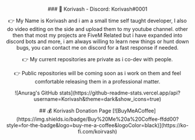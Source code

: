 <p align="center">
### 🥇 Korivash - Discord: Korivash#0001
<p align="center">
👉 My Name is Korivash and i am a small time self taught developer, I also do video editing on the side and upload them to my youtube channel.
other then that most my projects are FiveM Related but i have expanded into discord bots and more, i am always willing to learn new things or hunt down bugs, you can contact me on discord for a fast response if needed.
<p align="center">
👉 My current repositories are private as i co-dev with people.
<p align="center">
👉 Public repositories will be coming soon as i work on them and feel comfortable releasing them in a professional matter.
<p align="center">

<p align="center">
![Anurag's GitHub stats](https://github-readme-stats.vercel.app/api?username=Korivash&theme=dark&show_icons=true)

<p align="center">
 ## 💰 Korivash Donation Page
  [![BuyMeACoffee](https://img.shields.io/badge/Buy%20Me%20a%20Coffee-ffdd00?style=for-the-badge&logo=buy-me-a-coffee&logoColor=black)](https://ko-fi.com/koirvash) 
</p>


<!--
**Korivash/Korivash** is a ✨ _special_ ✨ repository because its `README.md` (this file) appears on your GitHub profile.

Here are some ideas to get you started:

- 🔭 I’m currently working on ...
- 🌱 I’m currently learning ...
- 👯 I’m looking to collaborate on ...
- 🤔 I’m looking for help with ...
- 💬 Ask me about ...
- 📫 How to reach me: ...
- 😄 Pronouns: ...
- ⚡ Fun fact: ...
-->
